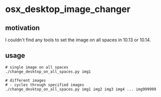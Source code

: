 # osx_desktop_image_changer

## motivation

I couldn't find any tools to set the image on all spaces in 10.13 or 10.14.

## usage

```
# single image on all spaces
./change_desktop_on_all_spaces.py img1

# different images
# - cycles through specified images
./change_desktop_on_all_spaces.py img1 img2 img3 img4 ... img999999
```
